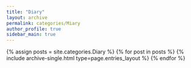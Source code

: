 ```yaml
---
title: "Diary"
layout: archive
permalink: categories/Miary
author_profile: true
sidebar_main: true
---
```

<!-- 카테고리명에 띄어쓰기가 들어가는 경우에는 site.categories.Unreal Engine 으로 할 수가 없어 site.categories[‘Unreal Engine’] 이런 식으로 해야했다는 것이다. -->

{% assign posts = site.categories.Diary %}
{% for post in posts %} {% include archive-single.html type=page.entries_layout %} {% endfor %}